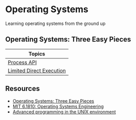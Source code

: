 # Operating Systems

Learning operating systems from the ground up

## Operating Systems: Three Easy Pieces

| Topics |
|------------------|
|  [Process API](https://github.com/abeleinin/os/tree/main/ostep/process-api) |
|  [Limited Direct Execution](https://github.com/abeleinin/os/tree/main/ostep/limited-direct-exectuion) |

## Resources

- [Operating Systems: Three Easy Pieces](https://pages.cs.wisc.edu/~remzi/OSTEP/)
- [MIT 6.1810: Operating Systems Engineering](https://pdos.csail.mit.edu/6.828/2024/index.html)
- [Advanced programming in the UNIX environment](https://github.com/zwan074/technical-books/blob/master/Advanced.Programming.in.the.UNIX.Environment.3rd.Edition.0321637739.pdf)

